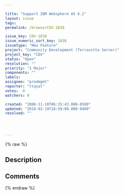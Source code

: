 ```yaml
---

title: "Support IBM Websphere AS 6.2"
layout: issue
tags: 
permalink: /browse/CDV-1038

issue_key: CDV-1038
issue_numeric_sort_key: 1038
issuetype: "New Feature"
project: "Community Development (Terracotta Server)"
project_key: "CDV"
status: "Open"
resolution: ""
priority: "2 Major"
components: ""
labels: 
assignee: "prodmgmt"
reporter: "ttayal"
votes:  0
watchers: 0

created: "2008-11-10T06:35:43.000-0500"
updated: "2010-03-19T18:59:00.000-0400"
resolved: ""




---
```


{% raw %}

## Description

<div markdown="1" class="description">



</div>

## Comments



{% endraw %}
